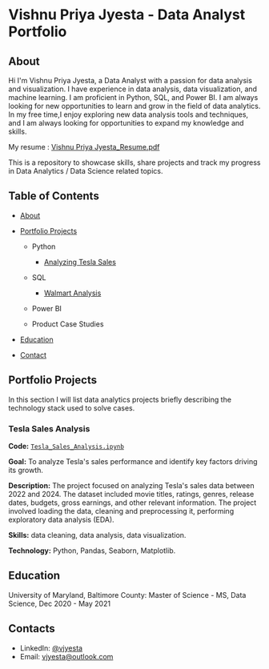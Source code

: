 # Vishnu Priya Jyesta - Data Analyst Portfolio
## About
Hi I'm Vishnu Priya Jyesta, a Data Analyst with a passion for data analysis and visualization. I have experience in data analysis, data visualization, and machine learning. I am proficient in Python, SQL, and Power BI. I am always looking for new opportunities to learn and grow in the field of data analytics.
In my free time,I enjoy exploring new data analysis tools and techniques, and I am always looking for opportunities to expand my knowledge and skills.

My resume : [Vishnu Priya Jyesta_Resume.pdf](https://github.com/vjyesta/Data-Analyst-Portfolio/blob/main/PriyaResume.pdf)

This is a repository to showcase skills, share projects and track my progress in Data Analytics / Data Science related topics.

## Table of Contents
- [About]()
- [Portfolio Projects]()
  - Python
    - [Analyzing Tesla Sales]()

  - SQL
    - [Walmart Analysis]()
      
  - Power BI

  - Product Case Studies


- [Education]()  
- [Contact]()

## Portfolio Projects
In this section I will list data analytics projects briefly describing the technology stack used to solve cases.

### Tesla Sales Analysis
**Code:** [`Tesla_Sales_Analysis.ipynb`]()

**Goal:**  To analyze Tesla's sales performance and identify key factors driving its growth.

**Description:** The project focused on analyzing Tesla's sales data between 2022 and 2024. The dataset included movie titles, ratings, genres, release dates, budgets, gross earnings, and other relevant information. The project involved loading the data, cleaning and preprocessing it, performing exploratory data analysis (EDA).

**Skills:** data cleaning, data analysis, data visualization.

**Technology:** Python, Pandas, Seaborn, Matplotlib.


## Education
University of Maryland, Baltimore County: 
Master of Science - MS, Data Science,
Dec 2020 - May 2021

## Contacts
- LinkedIn: [@vjyesta]()
- Email: vjyesta@outlook.com
